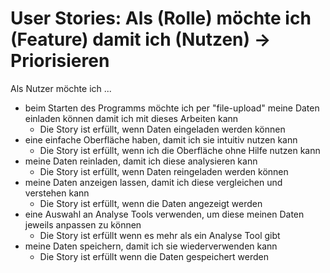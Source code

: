 # User Stories: Als (Rolle) möchte ich (Feature) damit ich (Nutzen) → Priorisieren

Als Nutzer möchte ich ...
- beim Starten des Programms möchte ich per "file-upload" meine Daten einladen können damit ich mit dieses Arbeiten kann 
    - Die Story ist erfüllt, wenn Daten eingeladen werden können
- eine einfache Oberfläche haben, damit ich sie intuitiv nutzen kann
    - Die Story ist erfüllt, wenn ich die Oberfläche ohne Hilfe nutzen kann
- meine Daten reinladen, damit ich diese analysieren kann
    - Die Story ist erfüllt, wenn Daten reingeladen werden können
- meine Daten anzeigen lassen, damit ich diese vergleichen und verstehen kann
    - Die Story ist erfüllt, wenn die Daten angezeigt werden
- eine Auswahl an Analyse Tools verwenden, um diese meinen Daten jeweils anpassen zu können
    - Die Story ist erfüllt wenn es mehr als ein Analyse Tool gibt
- meine Daten speichern, damit ich sie wiederverwenden kann
    - Die Story ist erfüllt wenn die Daten gespeichert werden
